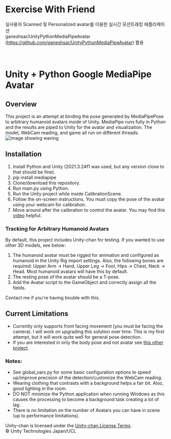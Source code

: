# Exercise With Friend
실사용자 Scanned 및 Personalized avatar를 이용한 실시간 모션트래킹 애플리케이션 <br>
ganeshsar/UnityPythonMediaPipeAvatar (https://github.com/ganeshsar/UnityPythonMediaPipeAvatar) 활용<br>
<br><br>

# Unity + Python Google MediaPipe Avatar

## Overview
This project is an attempt at binding the pose generated by MediaPipePose to arbitrary humanoid avatars inside of Unity. MediaPipe runs fully in Python and the results are piped to Unity for the avatar and visualization. The model, WebCam reading, and game all run on different threads.<br>
![image showing waving](https://ganthefan.com/images/bodytracking1.gif)


## Installation
1. Install Python and Unity (2021.3.24f1 was used, but any version close to that should be fine).
2. pip install mediapipe
3. Clone/download this repository.
4. Run main.py using Python.
5. Run the Unity project while inside CalibrationScene.
6. Follow the on-screen instructions. You must copy the pose of the avatar using your webcam for calibration.
7. Move around after the calibration to control the avatar.
You may find this [video](https://youtu.be/DFHDnALoiQE?si=4GQVJ29fd-_Puvgt) helpful.

### Tracking for Arbitrary Humanoid Avatars
By default, this project includes Unity-chan for testing. If you wanted to use other 3D models, see below:
1. The humanoid avatar must be rigged for animation and configured as humanoid in the Unity Rig import settings. Also, the following bones are required: Upper Arm -> Hand, Upper Leg -> Foot, Hips -> Chest, Neck -> Head. Most humanoid avatars will have this by default.
2. The resting pose of the avatar should be a T-pose.
3. Add the Avatar script to the GameObject and correctly assign all the fields.

Contact me if you're having trouble with this.


## Current Limitations
* Currently only supports front facing movement (you must be facing the camera). I will work on upgrading this solution over time. This is my first attempt, but it will work quite well for general pose detection.
* If you are interested in only the body pose and not avatar see [this other project](https://github.com/ganeshsar/UnityPythonMediaPipeBodyPose).

### Notes:
* See global_vars.py for some basic configuration options to speed up/improve precision of the detection/customize the WebCam reading.
* Wearing clothing that contrasts with a background helps a fair bit. Also, good lighting in the room.
* DO NOT minimize the Python application when running Windows as this causes the processing to become a background task creating a lot of lag.
* There is no limitation on the number of Avatars you can have in scene (up to performance limitations).

Unity-chan is licensed under the [Unity-chan License Terms](https://unity-chan.com/contents/license_en/).<br>
© Unity Technologies Japan/UCL
